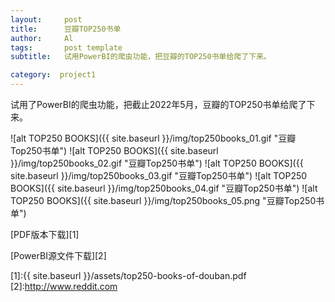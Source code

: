 ```yaml
---
layout:     post
title:      豆瓣TOP250书单
author:     Al
tags: 		post template
subtitle:  	试用PowerBI的爬虫功能，把豆瓣的TOP250书单给爬了下来。

category:  project1
---
```

<!-- Start Writing Below in Markdown -->

试用了PowerBI的爬虫功能，把截止2022年5月，豆瓣的TOP250书单给爬了下来。

![alt TOP250 BOOKS]({{ site.baseurl }}/img/top250books_01.gif "豆瓣Top250书单")
![alt TOP250 BOOKS]({{ site.baseurl }}/img/top250books_02.gif "豆瓣Top250书单")
![alt TOP250 BOOKS]({{ site.baseurl }}/img/top250books_03.gif "豆瓣Top250书单")
![alt TOP250 BOOKS]({{ site.baseurl }}/img/top250books_04.gif "豆瓣Top250书单")
![alt TOP250 BOOKS]({{ site.baseurl }}/img/top250books_05.png "豆瓣Top250书单")



[PDF版本下载][1]

[PowerBI源文件下载][2]


[1]:{{ site.baseurl }}/assets/top250-books-of-douban.pdf
[2]:http://www.reddit.com


